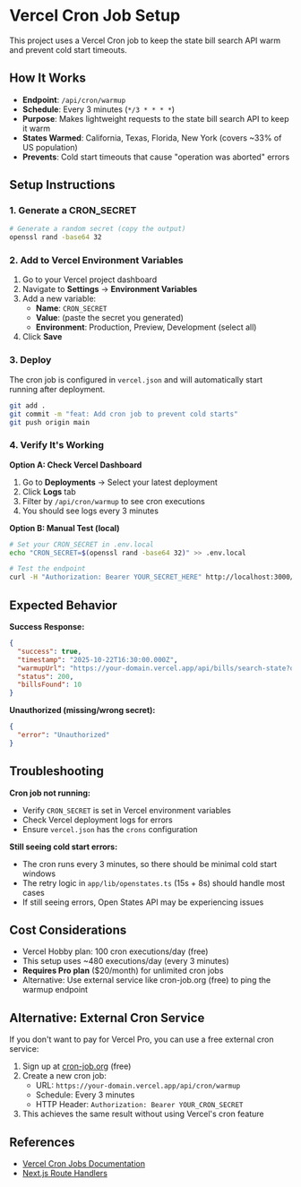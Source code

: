 # Vercel Cron Job Setup

This project uses a Vercel Cron job to keep the state bill search API warm and prevent cold start timeouts.

## How It Works

- **Endpoint**: `/api/cron/warmup`
- **Schedule**: Every 3 minutes (`*/3 * * * *`)
- **Purpose**: Makes lightweight requests to the state bill search API to keep it warm
- **States Warmed**: California, Texas, Florida, New York (covers ~33% of US population)
- **Prevents**: Cold start timeouts that cause "operation was aborted" errors

## Setup Instructions

### 1. Generate a CRON_SECRET

```bash
# Generate a random secret (copy the output)
openssl rand -base64 32
```

### 2. Add to Vercel Environment Variables

1. Go to your Vercel project dashboard
2. Navigate to **Settings** → **Environment Variables**
3. Add a new variable:
   - **Name**: `CRON_SECRET`
   - **Value**: (paste the secret you generated)
   - **Environment**: Production, Preview, Development (select all)
4. Click **Save**

### 3. Deploy

The cron job is configured in `vercel.json` and will automatically start running after deployment.

```bash
git add .
git commit -m "feat: Add cron job to prevent cold starts"
git push origin main
```

### 4. Verify It's Working

**Option A: Check Vercel Dashboard**
1. Go to **Deployments** → Select your latest deployment
2. Click **Logs** tab
3. Filter by `/api/cron/warmup` to see cron executions
4. You should see logs every 3 minutes

**Option B: Manual Test (local)**
```bash
# Set your CRON_SECRET in .env.local
echo "CRON_SECRET=$(openssl rand -base64 32)" >> .env.local

# Test the endpoint
curl -H "Authorization: Bearer YOUR_SECRET_HERE" http://localhost:3000/api/cron/warmup
```

## Expected Behavior

**Success Response:**
```json
{
  "success": true,
  "timestamp": "2025-10-22T16:30:00.000Z",
  "warmupUrl": "https://your-domain.vercel.app/api/bills/search-state?q=budget&jurisdiction=California",
  "status": 200,
  "billsFound": 10
}
```

**Unauthorized (missing/wrong secret):**
```json
{
  "error": "Unauthorized"
}
```

## Troubleshooting

**Cron job not running:**
- Verify `CRON_SECRET` is set in Vercel environment variables
- Check Vercel deployment logs for errors
- Ensure `vercel.json` has the `crons` configuration

**Still seeing cold start errors:**
- The cron runs every 3 minutes, so there should be minimal cold start windows
- The retry logic in `app/lib/openstates.ts` (15s + 8s) should handle most cases
- If still seeing errors, Open States API may be experiencing issues

## Cost Considerations

- Vercel Hobby plan: 100 cron executions/day (free)
- This setup uses ~480 executions/day (every 3 minutes)
- **Requires Pro plan** ($20/month) for unlimited cron jobs
- Alternative: Use external service like cron-job.org (free) to ping the warmup endpoint

## Alternative: External Cron Service

If you don't want to pay for Vercel Pro, you can use a free external cron service:

1. Sign up at [cron-job.org](https://cron-job.org) (free)
2. Create a new cron job:
   - URL: `https://your-domain.vercel.app/api/cron/warmup`
   - Schedule: Every 3 minutes
   - HTTP Header: `Authorization: Bearer YOUR_CRON_SECRET`
3. This achieves the same result without using Vercel's cron feature

## References

- [Vercel Cron Jobs Documentation](https://vercel.com/docs/cron-jobs)
- [Next.js Route Handlers](https://nextjs.org/docs/app/building-your-application/routing/route-handlers)
